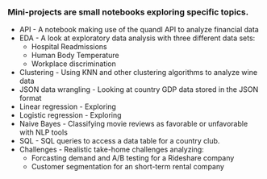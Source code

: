 ### Mini-projects are small notebooks exploring specific topics.
- API - A notebook making use of the quandl API to analyze financial data
- EDA - A look at exploratory data analysis with three different data sets:
  - Hospital Readmissions
  - Human Body Temperature
  - Workplace discrimination
- Clustering - Using KNN and other clustering algorithms to analyze wine data
- JSON data wrangling - Looking at country GDP data stored in the JSON format
- Linear regression - Exploring
- Logistic regression - Exploring 
- Naive Bayes - Classifying movie reviews as favorable or unfavorable with NLP tools
- SQL - SQL queries to access a data table for a country club.
- Challenges - Realistic take-home challenges analyzing:
  - Forcasting demand and A/B testing for a Rideshare company
  - Customer segmentation for an short-term rental company
